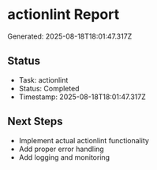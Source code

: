 # actionlint Report

Generated: 2025-08-18T18:01:47.317Z

## Status
- Task: actionlint
- Status: Completed
- Timestamp: 2025-08-18T18:01:47.317Z

## Next Steps
- Implement actual actionlint functionality
- Add proper error handling
- Add logging and monitoring
